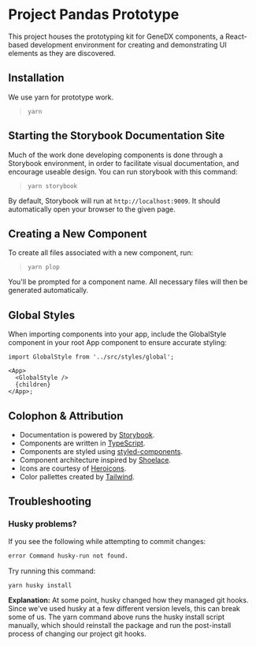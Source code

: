 # Project Pandas Prototype

This project houses the prototyping kit for GeneDX components, a React-based
development environment for creating and demonstrating UI elements as they
are discovered.

## Installation

We use yarn for prototype work.

> `yarn`

## Starting the Storybook Documentation Site

Much of the work done developing components is done through a Storybook environment,
in order to facilitate visual documentation, and encourage useable design. You can
run storybook with this command:

> `yarn storybook`

By default, Storybook will run at `http://localhost:9009`. It should automatically open
your browser to the given page.

## Creating a New Component

To create all files associated with a new component, run:

> `yarn plop`

You'll be prompted for a component name. All necessary files will then be
generated automatically.

## Global Styles

When importing components into your app, include the GlobalStyle component
in your root App component to ensure accurate styling:

```tsx
import GlobalStyle from '../src/styles/global';

<App>
  <GlobalStyle />
  {children}
</App>;
```

## Colophon & Attribution

- Documentation is powered by [Storybook](https://storybook.js.org).
- Components are written in [TypeScript](https://www.typescriptlang.org).
- Components are styled using [styled-components](https://www.styled-components.com).
- Component architecture inspired by [Shoelace](https://shoelace.style/).
- Icons are courtesy of [Heroicons](https://heroicons.com/).
- Color pallettes created by [Tailwind](https://tailwindcss.com/docs/customizing-colors).

## Troubleshooting

### Husky problems?

If you see the following while attempting to commit changes:

```sh
error Command husky-run not found.
```

Try running this command:

```sh
yarn husky install
```

**Explanation:** At some point, husky changed how they managed git hooks. Since we've
used husky at a few different version levels, this can break some of us. The yarn command
above runs the husky install script manually, which should reinstall the package and run
the post-install process of changing our project git hooks.
